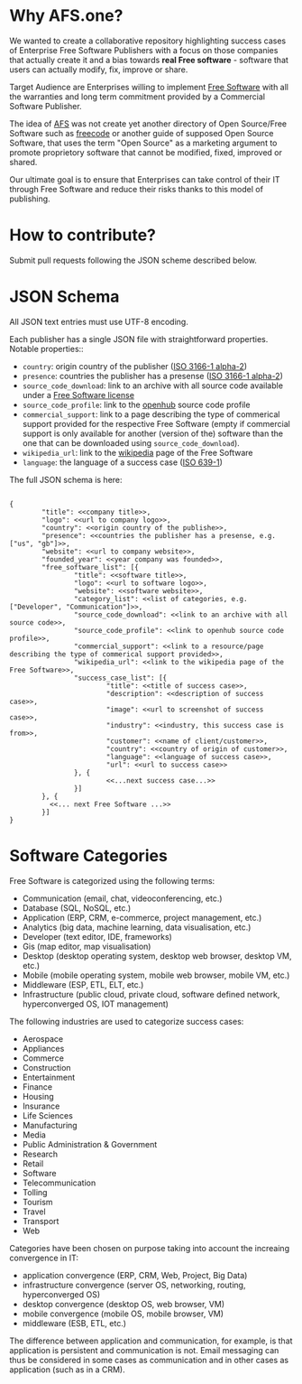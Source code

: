 <h1>Why AFS.one?</h1>
<p>
We wanted to create a collaborative repository highlighting success cases of
Enterprise Free Software Publishers with a focus on those companies that actually
create it and a bias towards <b>real Free software</b> - software that users 
can actually modify, fix, improve or share.
</p>

<p>
Target Audience are Enterprises willing to implement <a href="https://www.gnu.org/philosophy/free-sw.en.html">Free Software</a> with all the
warranties and long term commitment provided by a Commercial Software Publisher.
</p>

<p>
The idea of <a href="http://www.afs.one/" title="AFS | Awesome Free Software">AFS</a>
was not create yet another directory of Open Source/Free Software such as
<a href="http://freecode.com/">freecode</a> or another guide of supposed
Open Source Software, that uses the term &quot;Open Source&quot; as a marketing
argument to promote proprietory software that cannot be modified, fixed, improved
or shared.
</p>

<p>
Our ultimate goal is to ensure that Enterprises can take control of their IT
through Free Software and reduce their risks thanks to this model of publishing.
</p>

<h1>How to contribute?</h1>
<p>Submit pull requests following the JSON scheme described below.</p>


<h1>JSON Schema</h1>
<p>All JSON text entries must use UTF-8 encoding.</p>
<p>
Each publisher has a single JSON file with straightforward properties. Notable properties::
</p>

<ul>
  <li><code>country</code>: origin country of the publisher (<a href="https://en.wikipedia.org/wiki/ISO_3166-1_alpha-2">ISO 3166-1 alpha-2</a>)</li>
  <li><code>presence</code>: countries the publisher has a presense (<a href="https://en.wikipedia.org/wiki/ISO_3166-1_alpha-2">ISO 3166-1 alpha-2</a>)</li>
  <li><code>source_code_download</code>: link to an archive with all source code available under a <a href="https://www.gnu.org/licenses/license-list.en.html">Free Software license</a></li>
  <li><code>source_code_profile</code>: link to the <a href="https://www.openhub.net/">openhub</a> source code profile</li>
  <li>
    <code>commercial_support</code>: link to a page describing the type of commerical support provided for the respective Free Software
    (empty if commercial support is only available for another (version of the) software than the one that can be downloaded using <code>source_code_download</code>).  
  </li>
  <li><code>wikipedia_url</code>: link to the <a href="https://www.wikipedia.org/">wikipedia</a> page of the Free Software</li>
  <li><code>language</code>: the language of a success case (<a href="https://en.wikipedia.org/wiki/ISO_639-1">ISO 639-1</a>)</li>
</ul>
<p>
The full JSON schema is here:
</p>
<pre><code>
{
        "title": &lt;&lt;company title&gt;&gt;,
        "logo": &lt;&lt;url to company logo&gt;&gt;,
        "country": &lt;&lt;origin country of the publishe&gt;&gt;,
        "presence": &lt;&lt;countries the publisher has a presense, e.g. ["us", "gb"]&gt;&gt;,
        "website": &lt;&lt;url to company website&gt;&gt;,
        "founded_year": &lt;&lt;year company was founded&gt;&gt;,
        "free_software_list": [{
                "title": &lt;&lt;software title&gt;&gt;,
                "logo": &lt;&lt;url to software logo&gt;&gt;,
                "website": &lt;&lt;software website&gt;&gt;,
                "category_list": &lt;&lt;list of categories, e.g. ["Developer", "Communication"]&gt;&gt;,
                "source_code_download": &lt;&lt;link to an archive with all source code&gt;&gt;,
                "source_code_profile": &lt;&lt;link to openhub source code profile&gt;&gt;,
                "commercial_support": &lt;&lt;link to a resource/page describing the type of commerical support provided&gt;&gt;,
                "wikipedia_url": &lt;&lt;link to the wikipedia page of the Free Software&gt;&gt;,
                "success_case_list": [{
                        "title": &lt;&lt;title of success case&gt;&gt;,
                        "description": &lt;&lt;description of success case&gt;&gt;,
  						"image": &lt;&lt;url to screenshot of success case&gt;&gt;,
                        "industry": &lt;&lt;industry, this success case is from&gt;&gt;,
  						"customer": &lt;&lt;name of client/customer&gt;&gt;,
                        "country": &lt;&lt;country of origin of customer&gt;&gt;,
                        "language": &lt;&lt;language of success case&gt;&gt;,
                        "url": &lt;&lt;url to success case&gt;&gt;
                }, {
                        &lt;&lt;...next success case...&gt;&gt;
                }]
        }, {
          &lt;&lt;... next Free Software ...&gt;&gt;
        }]
}
</code></pre>


<h1>Software Categories</h1>
<p>
Free Software is categorized using the following terms:
</p>
<ul>
        <li>Communication (email, chat, videoconferencing, etc.)</li>
        <li>Database (SQL, NoSQL, etc.)</li>
        <li>Application (ERP, CRM, e-commerce, project management, etc.)</li>
        <li>Analytics (big data, machine learning, data visualisation, etc.)</li>
        <li>Developer (text editor, IDE, frameworks)</li>
        <li>Gis (map editor, map visualisation)</li>
        <li>Desktop (desktop operating system, desktop web browser, desktop VM, etc.)</li>
        <li>Mobile (mobile operating system, mobile web browser, mobile VM, etc.)</li>
        <li>Middleware (ESP, ETL, ELT, etc.)</li>
        <li>Infrastructure (public cloud, private cloud, software defined network, hyperconverged OS, IOT management)</li>
</ul>
<p>
The following industries are used to categorize success cases:
<p>
<ul>
  <li>Aerospace</li>
  <li>Appliances</li>
  <li>Commerce</li>
  <li>Construction</li>
  <li>Entertainment</li>
  <li>Finance</li>
  <li>Housing</li>
  <li>Insurance</li>
  <li>Life Sciences</li>
  <li>Manufacturing</li>
  <li>Media</li>
  <li>Public Administration &amp; Government</li>
  <li>Research</li>
  <li>Retail</li>
  <li>Software</li>
  <li>Telecommunication</li>
  <li>Tolling</li>
  <li>Tourism</li>
  <li>Travel</li>
  <li>Transport</li>
  <li>Web</li>
</ul>
<p>
Categories have been chosen on purpose taking into account the increaing convergence in IT:
</p>

<ul>
        <li>application convergence (ERP, CRM, Web, Project, Big Data)</li>
        <li>infrastructure convergence (server OS, networking, routing, hyperconverged OS)</li>
        <li>desktop convergence (desktop OS, web browser, VM)</li>
        <li>mobile convergence (mobile OS, mobile browser, VM)</li>
        <li>middleware (ESB, ETL, etc.)</li>
</ul>
        
<p>
The difference between application and communication, for example, is that 
application is persistent and communication is not. Email messaging can thus be 
considered in some cases as communication and in other cases as application
(such as in a CRM).
</p>

